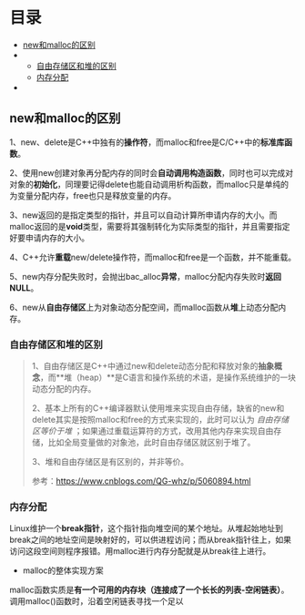 # 目录

* [new和malloc的区别](#new和malloc的区别)
* * [自由存储区和堆的区别](#自由存储区和堆的区别)
  * [内存分配](内存分配)
* 





## new和malloc的区别

1、new、delete是C++中独有的**操作符**，而malloc和free是C/C++中的**标准库函数**。

2、使用new创建对象再分配内存的同时会**自动调用构造函数**，同时也可以完成对对象的**初始化**，同理要记得delete也能自动调用析构函数，而malloc只是单纯的为变量分配内存，free也只是释放变量的内存。

3、new返回的是指定类型的指针，并且可以自动计算所申请内存的大小。而malloc返回的是**void**类型，需要将其强制转化为实际类型的指针，并且需要指定好要申请内存的大小。

4、C++允许**重载**new/delete操作符，而malloc和free是一个函数，并不能重载。

5、new内存分配失败时，会抛出bac_alloc**异常**，malloc分配内存失败时**返回NULL**。

6、new从**自由存储区**上为对象动态分配空间，而malloc函数从**堆**上动态分配内存。

### 自由存储区和堆的区别

>1、自由存储区是C++中通过new和delete动态分配和释放对象的**抽象概念**，而**堆（heap）**是C语言和操作系统的术语，是操作系统维护的一块动态分配的内存。
>
>2、基本上所有的C++编译器默认使用堆来实现自由存储，缺省的new和delete其实是按照malloc和free的方式来实现的，此时可以认为 *自由存储区等价于堆* ；如果通过重载运算符的方式，改用其他内存来实现自由存储，比如全局变量做的对象池，此时自由存储区就区别于堆了。
>
>3、堆和自由存储区是有区别的，并非等价。
>
>参考：https://www.cnblogs.com/QG-whz/p/5060894.html

### 内存分配

Linux维护一个**break指针**，这个指针指向堆空间的某个地址。从堆起始地址到break之间的地址空间是映射好的，可以供进程访问；而从break指针往上，如果访问这段空间则程序报错。用malloc进行内存分配就是从break往上进行。

* malloc的整体实现方案

malloc函数实质是**有一个可用的内存块（连接成了一个长长的列表-空闲链表）**。调用malloc()函数时，沿着空闲链表寻找一个足以

